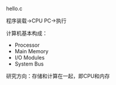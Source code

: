 hello.c

程序装载->CPU PC->执行

计算机基本构成：
- Processor
- Main Memory
- I/O Modules
- System Bus

研究方向：存储和计算在一起，即CPU和内存

